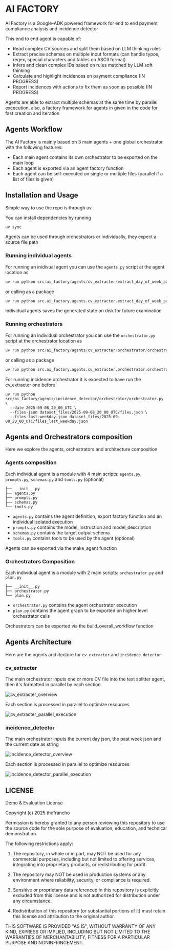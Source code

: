 # AI FACTORY

AI Factory is a Google-ADK powered framework for end to end payment compliance analysis and incidence detector

This end to end agent is capable of:
- Read complex CV sources and split them based on LLM thinking rules
- Extract precise schemas on multiple input formats (can handle typos, regex, special characters and tables on ASCII format)
- Infers and clean complex IDs based on rules matched by LLM soft thinking
- Calculate and highlight incidences on payment compliance (IN PROGRESS)
- Report incidences with actions to fix them as soon as possible (IN PROGRESS)

Agents are able to extract multiple schemas at the same time by parallel excecution, also, a factory framework for agents in given in the code for fast creation and iteration

## Agents Workflow

The AI Factory is mainly based on 3 main agents + one global orchestrator with the following features:
- Each main agent contains its own orchestrator to be exported on the main loop
- Each agent is exported via an agent factory function
- Each agent can be self-executed on single or multiple files (parallel if a list of files is given)

## Installation and Usage

Simple way to use the repo is through uv

You can install dependencies by running

```python
uv sync
```

Agents can be used through orchestrators or individually, they expect a source file path

### Running individual agents

For running an inidivual agent you can use the ```agents.py``` script at the agent location as

```python
uv run python src/ai_factory/agents/cv_extracter/extract_day_of_week_pattern/extract_sections.py
```

or calling as a package

```python
uv run python src.ai_factory.agents.cv_extracter.extract_day_of_week_pattern.extract_sections
```

Individual agents saves the generated state on disk for future examination

### Running orchestrators

For running an individual orchestrator you can use the ```orchestrator.py``` script at the orchestrator location as

```python
uv run python src/ai_factory/agents/cv_extracter/orchestrator/orchestrator.py
```

or calling as a package

```python
uv run python src.ai_factory.agents.cv_extracter.orchestrator.orchestrator
```

For running incidence orchestrator it is expected to have run the cv_extracter one before

```
uv run python src/ai_factory/agents/incidence_detector/orchestrator/orchestrator.py \
  --date 2025-09-08_20_00_UTC \
  --files-json dataset_files/2025-09-08_20_00_UTC/files.json \
  --files-last-weekday-json dataset_files/2025-09-08_20_00_UTC/files_last_weekday.json
```

## Agents and Orchestrators composition

Here we explore the agents, orchestrators and architecture composition

### Agents composition

Each individual agent is a module with 4 main scripts: ```agents.py```, ```prompts.py```, ```schemas.py``` and ```tools.py``` (optional)

```
├── __init__.py
├── agents.py
├── prompts.py
├── schemas.py
└── tools.py
```

- ```agents.py``` contains the agent definition, export factory function and an individual isolated execution
- ```prompts.py``` contains the model_instruction and model_description
- ```schemas.py``` contains the target output schema
- ```tools.py``` contains tools to be used by the agent (optional)

Agents can be exported via the make_agent function

### Orchestrators Composition

Each individual agent is a module with 2 main scripts: ```orchestrator.py``` and ```plan.py```

```
├── __init__.py
├── orchestrator.py
└── plan.py
```

- ```orchestrator.py``` contains the agent orchestrator execution
- ```plan.py``` contains the agent graph to be exported on higher level orchestrator calls

Orchestrators can be exported via the build_overall_workflow function

## Agents Architecture

Here are the agents architecture for ```cv_extracter``` and ```incidence_detector```

### cv_extracter

The main orchestrator inputs one or more CV file into the text splitter agent, then it's formatted in parallel by each section

![cv_extracter_overview](./statics/cv_extracter_agent/cv_extracter_overview.png)

Each section is processed in parallel to optimize resources

![cv_extracter_parallel_execution](./statics/cv_extracter_agent/cv_extracter_parallel_execution.png)

### incidence_detector

The main orchestrator inputs the current day json, the past week json and the current date as string

![incidence_detector_overview](./statics/incidence_detector_agent/incidence_agent_workflow.png)

Each section is processed in parallel to optimize resources

![incidence_detector_parallel_execution](./statics/incidence_detector_agent/incidence_agent_parallel_workflow.png)

## LICENSE

Demo & Evaluation License

Copyright (c) 2025 thefrancho

Permission is hereby granted to any person reviewing this repository
to use the source code for the sole purpose of evaluation, education,
and technical demonstration.

The following restrictions apply:

1. The repository, in whole or in part, may NOT be used for any
   commercial purposes, including but not limited to offering
   services, integrating into proprietary products, or redistributing
   for profit.

2. The repository may NOT be used in production systems or any
   environment where reliability, security, or compliance is required.

3. Sensitive or proprietary data referenced in this repository is
   explicitly excluded from this license and is not authorized for
   distribution under any circumstance.

4. Redistribution of this repository (or substantial portions of it)
   must retain this license and attribution to the original author.

THIS SOFTWARE IS PROVIDED "AS IS", WITHOUT WARRANTY OF ANY KIND,
EXPRESS OR IMPLIED, INCLUDING BUT NOT LIMITED TO THE WARRANTIES OF
MERCHANTABILITY, FITNESS FOR A PARTICULAR PURPOSE AND NONINFRINGEMENT.
